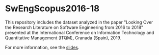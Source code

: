 # SwEngScopus2016-18

This repository includes the dataset analyzed in the paper "Looking Over the Research Literature on Software Engineering from 2016 to 2018" 
presented at the International Conference on Information Technology and Quantitative Management (ITQM), Granada (Spain), 2019. 

For more information, see the [slides](https://github.com/rheradio/SwEngScopus2016-18/blob/master/rheradio.pdf).
